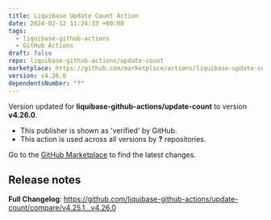 ```yaml
---
title: Liquibase Update Count Action
date: 2024-02-12 11:24:33 +00:00
tags:
  - liquibase-github-actions
  - GitHub Actions
draft: false
repo: liquibase-github-actions/update-count
marketplace: https://github.com/marketplace/actions/liquibase-update-count-action
version: v4.26.0
dependentsNumber: "?"
---
```



Version updated for **liquibase-github-actions/update-count** to version **v4.26.0**.
- This publisher is shown as 'verified' by GitHub.
- This action is used across all versions by **?** repositories.

Go to the [GitHub Marketplace](https://github.com/marketplace/actions/liquibase-update-count-action) to find the latest changes.

## Release notes

**Full Changelog**: https://github.com/liquibase-github-actions/update-count/compare/v4.25.1...v4.26.0
